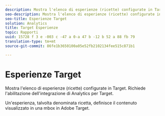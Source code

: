 ```yaml
---
description: Mostra l'elenco di esperienze (ricette) configurate in Target. Richiede l'abilitazione dell'integrazione di Analytics per Target.
seo-description: Mostra l'elenco di esperienze (ricette) configurate in Target. Richiede l'abilitazione dell'integrazione di Analytics per Target.
seo-title: Esperienze Target
solution: Analytics
title: Target Esperienze
topic: Rapporti
uuid: 15728 f 3 e -003 c -47 a 0-a 47 b -12 b 52 a 88 fb 79
translation-type: tm+mt
source-git-commit: 86fe1b3650100a05e52fb2102134fee515c871b1

---
```



# Esperienze Target

Mostra l'elenco di esperienze (ricette) configurate in Target. Richiede l'abilitazione dell'integrazione di Analytics per Target.

Un'esperienza, talvolta denominata ricetta, definisce il contenuto visualizzato in una mbox in Adobe Target.
